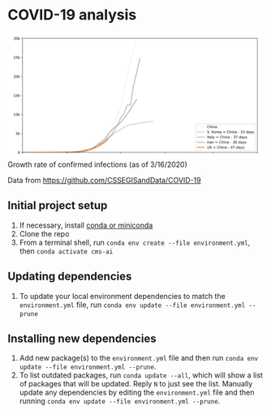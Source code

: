 # COVID-19 analysis

![Growth rate](figures/growth_rate.png)
Growth rate of confirmed infections (as of 3/16/2020)

Data from https://github.com/CSSEGISandData/COVID-19

## Initial project setup

1. If necessary, install [conda or miniconda](https://docs.conda.io/projects/conda/en/latest/user-guide/install/index.html)
2. Clone the repo
3. From a terminal shell, run `conda env create --file environment.yml`, then `conda activate cms-ai`

## Updating dependencies

1. To update your local environment dependencies to match the `environment.yml` file, run `conda env update --file environment.yml --prune`

## Installing new dependencies

1. Add new package(s) to the `environment.yml` file and then run `conda env update --file environment.yml --prune`.
2. To list outdated packages, run `conda update --all`, which will show a list of packages that will be updated. Reply `N` to just see the list. Manually update any dependencies by editing the `environment.yml` file and then running `conda env update --file environment.yml --prune`.
